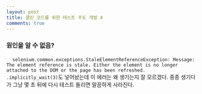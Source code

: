 ```yaml
---
layout: post
title: 클린 코드를 위한 테스트 주도 개발 4
comments: true
---
```

### **원인을 알 수 없음?**
&nbsp;&nbsp;&nbsp; `selenium.common.exceptions.StaleElementReferenceException: Message: The element reference is stale. Either the element is no longer attached to the DOM or the page has been refreshed.`    
`.implicitly_wait(3)`도 넣어놨는데 이 에러는 왜 생기는지 잘 모르겠다. 종종 생기다가 그냥 몇 초 뒤에 다시 테스트 돌리면 말끔하게 사라진다.
